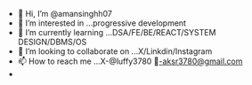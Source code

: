 - 👋 Hi, I’m @amansinghh07
- 👀 I’m interested in ...progressive development
- 🌱 I’m currently learning ...DSA/FE/BE/REACT/SYSTEM DESIGN/DBMS/OS
- 💞️ I’m looking to collaborate on ...X/Linkdin/Instagram
- 📫 How to reach me ...X-@luffy3780 📩-aksr3780@gmail.com
- 

<!---
amansinghh07/amansinghh07 is a ✨ special ✨ repository because its `README.md` (this file) appears on your GitHub profile.
You can click the Preview link to take a look at your changes.
--->
